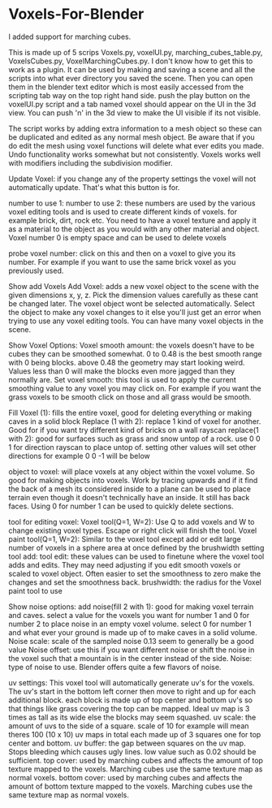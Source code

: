 # Voxels-For-Blender
I added support for marching cubes. 

This is made up of 5 scrips Voxels.py, voxelUI.py, marching_cubes_table.py, VoxelsCubes.py, VoxelMarchingCubes.py. I don't know how to get this to work as a plugin. It can be used by making and saving a scene and all the scripts into what ever directory you saved the scene. Then you can open them in the blender text editor which is most easily accessed from the scripting tab way on the top right hand side. push the play button on the voxelUI.py script and a tab named voxel should appear on the UI in the 3d view. You can push 'n' in the 3d view to make the UI visible if its not visible.

The script works by adding extra information to a mesh object so these can be duplicated and edited as any normal mesh object. Be aware that if you do edit the mesh using voxel functions will delete what ever edits you made. Undo functionality works somewhat but not consistently. Voxels works well with modifiers including the subdivision modifier. 

Update Voxel: if you change any of the property settings the voxel will not automatically update. That's what this button is for.

number to use 1: 
number to use 2: these numbers are used by the various voxel editing tools and is used to create different kinds of voxels. for example brick, dirt, rock etc. You need to have a voxel texture and apply it as a material to the object as you would with any other material and object. Voxel number 0 is empty space and can be used to delete voxels

probe voxel number: click on this and then on a voxel to give you its number. For example if you want to use the same brick voxel as you previously used.

Show add Voxels
Add Voxel: adds a new voxel object to the scene with the given dimensions x, y, z. Pick the dimension values carefully as these cant be changed later. The voxel object wont be selected automatically. Select the object to make any voxel changes to it else you'll just get an error when trying to use any voxel editing tools. You can have many voxel objects in the scene.

Show Voxel Options:
Voxel smooth amount: the voxels doesn't have to be cubes they can be smoothed somewhat. 0 to 0.48 is the best smooth range with 0 being blocks. above 0.48 the geometry may start looking weird. Values less than 0 will make the blocks even more jagged than they normally are.
Set voxel smooth: this tool is used to apply the current smoothing value to any voxel you may click on. For example if you want the grass voxels to be smooth click on those and all grass would be smooth.

Fill Voxel (1): fills the entire voxel, good for deleting everything or making caves in a solid block
Replace (1 with 2): replace 1 kind of voxel for another. Good for if you want try different kind of bricks on a wall
rayscan replace(1 with 2): good for surfaces such as grass and snow untop of a rock. use 0 0 1 for direction rayscan to place untop of. setting other values will set other directions for example 0 0 -1 will be below

object to voxel:
will place voxels at any object within the voxel volume. So good for making objects into voxels. Work by tracing upwards and if it find the back of a mesh its considered inside to a plane can be used to place terrain even though it doesn't technically have an inside. It still has back faces. Using 0 for number 1 can be used to quickly delete sections.

tool for editing voxel:
Voxel tool(Q=1, W=2): Use Q to add voxels and W to change existing voxel types. Escape or right click will finish the tool.
Voxel paint tool(Q=1, W=2): Similar to the voxel tool except add or edit large number of voxels in a sphere area at once defined by the brushwidth setting
tool add:
tool edit: these values can be used to finetune where the voxel tool adds and edits. They may need adjusting if you edit smooth voxels or scaled to voxel object. Often easier to set the smoothness to zero make the changes and set the smoothness back.
brushwidth: the radius for the Voxel paint tool to use

Show noise options:
add noise(fill 2 with 1): good for making voxel terrain and caves. select a value for the voxels you want for number 1 and 0 for number 2 to place noise in an empty voxel volume. select 0 for number 1 and what ever your ground is made up of to make caves in a solid volume.
Noise scale: scale of the sampled noise 0.13 seem to generally be a good value
Noise offset: use this if you want different noise or shift the noise in the voxel such that a mountain is in the center instead of the side.
Noise: type of noise to use. Blender offers quite a few flavors of noise.

uv settings:
This voxel tool will automatically generate uv's for the voxels. The uv's start in the bottom left corner then move to right and up for each additional block. each block is made up of top center and bottom uv's so that things like grass covering the top can be mapped. Ideal uv map is 3 times as tall as its wide else the blocks may seem squashed.
uv scale: the amount of uvs to the side of a square. scale of 10 for example will mean theres 100 (10 x 10) uv maps in total each made up of 3 squares one for top center and bottom.
uv buffer: the gap between squares on the uv map. Stops bleeding which causes ugly lines. low value such as 0.02 should be sufficient.
top cover: used by marching cubes and affects the amount of top texture mapped to the voxels. Marching cubes use the same texture map as normal voxels.
bottom cover: used by marching cubes and affects the amount of bottom texture mapped to the voxels. Marching cubes use the same texture map as normal voxels.
